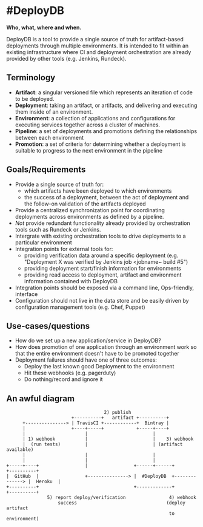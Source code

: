 # #DeployDB

**Who, what, where and when.**

DeployDB is a tool to provide a single source of truth for artifact-based
deployments through multiple environments. It is intended to fit within an
existing infrastructure where CI and deployment orchestration are already
provided by other tools (e.g. Jenkins, Rundeck).


## Terminology

 * **Artifact**: a singular versioned file which represents an
   iteration of code to be deployed.
 * **Deployment**: taking an artifact, or artifacts, and
   delivering and executing them inside of an environment.
 * **Environment**: a collection of applications and configurations for executing
   services together across a cluster of machines.
 * **Pipeline**: a set of deployments and promotions defining the relationships
   between each environment
 * **Promotion**: a set of criteria for determining whether a deployment is
   suitable to progress to the next environment in the pipeline

## Goals/Requirements

 * Provide a single source of truth for:
   * which artifacts have been deployed to which environments
   * the success of a deployment, between the act of deployment and the
     follow-on validation of the artifacts deployed
 * Provide a centralized synchronization point for coordinating deployments
   across environments as defined by a pipeline.
 * *Not* provide redundant functionality already provided by orchestration
   tools such as Rundeck or Jenkins.
 * Intergrate with existing orchestration tools to drive deployments to
   a particular environment
 * Integration points for external tools for:
   * providing verification data around a specific deployment (e.g.
     "Deployment X was verified by Jenkins job <jobname~ build #5")
   * providing deployment start/finish information for environments
   * providing read access to deployment, artifact and environment information
     contained with DeployDB
 * Integration points should be exposed via a command line, Ops-friendly,
   interface
 * Configuration should not live in the data store and be easily driven by
   configuration management tools (e.g. Chef, Puppet)



## Use-cases/questions

  * How do we set up a new application/service in DeployDB?
  * How does promotion of one application through an environment work so that
    the entire environment doesn't have to be promoted together
  * Deployment failures should have one of three outcomes:
    * Deploy the last known good Deployment to the environment
    * Hit these webhooks (e.g. pagerduty)
    * Do nothing/record and ignore it



## An awful diagram

                                        2) publish                                            
                            +----------+   artifact +----------+                              
          +---------------> | TravisCI +------------+  Bintray |                              
          |                 +----+-----+            +-----+----+                              
          |                      |                        |                                   
          | 1) webhook           |                        |    3) webhook                     
          |  (run tests)         |                        | (artifact available)              
          |                      |                        |                                   
          |                      |                        |                                   
    +-----+----+                 |                 +------+------+                +----------+
    |  GitHub  |                 +---------------> |  #DeployDB  +--------------> |  Heroku  |
    +----------+                                   +-------------+                +----------+
                   5) report deploy/verification                4) webhook                  
                       success                                 (deploy artifact               
                                                                to environment)               
